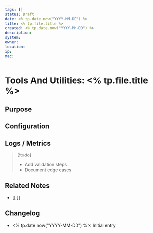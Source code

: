 ```yaml
---
tags: []
status: Draft
date: <% tp.date.now("YYYY-MM-DD") %>
title: <% tp.file.title %>
created: <% tp.date.now("YYYY-MM-DD") %>
description:
system:
owner:
location:
ip:
mac:
---
```


# Tools And Utilities: <% tp.file.title %>

## Purpose

## Configuration

## Logs / Metrics

> [!todo]
> - Add validation steps
> - Document edge cases

## Related Notes
- [[ ]]

## Changelog
- <% tp.date.now("YYYY-MM-DD") %>: Initial entry
